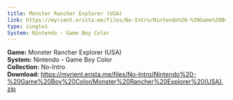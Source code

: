 ```yaml
---
title: Monster Rancher Explorer (USA)
link: https://myrient.erista.me/files/No-Intro/Nintendo%20-%20Game%20Boy%20Color/Monster%20Rancher%20Explorer%20(USA).zip
type: single1
System: Nintendo - Game Boy Color
---
```

<b>Game:</b> Monster Rancher Explorer (USA)<br>
<b>System:</b> Nintendo - Game Boy Color<br>
<b>Collection:</b> No-Intro<br>
<b>Download:</b> https://myrient.erista.me/files/No-Intro/Nintendo%20-%20Game%20Boy%20Color/Monster%20Rancher%20Explorer%20(USA).zip